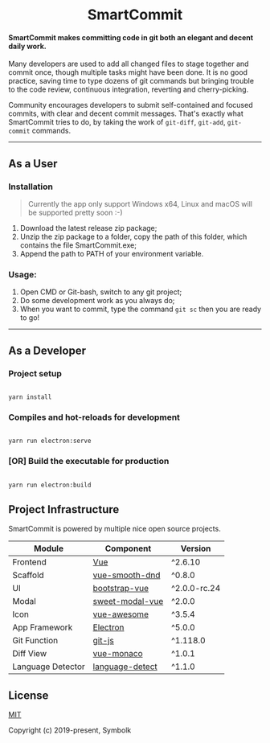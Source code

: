# <center>SmartCommit</center>

#### SmartCommit makes committing code in git both an elegant and decent daily work.

Many developers are used to add all changed files to stage together and commit once, though multiple tasks might have been done. It is no good practice, saving time to type dozens of git commands but bringing trouble to the code review, continuous integration, reverting and cherry-picking. 

Community encourages developers to submit self-contained and focused commits, with clear and decent commit messages. That's exactly what SmartCommit tries to do, by taking the work of `git-diff`, `git-add`, `git-commit` commands. 

---
## As a User

### Installation

> Currently the app only support Windows x64, Linux and macOS will be supported pretty soon :-)

1. Download the latest release zip package;
2. Unzip the zip package to a folder, copy the path of this folder, which contains the file SmartCommit.exe;
3. Append the path to PATH of your environment variable.

### Usage:

1. Open CMD or Git-bash, switch to any git project;
2. Do some development work as you always do;
3. When you want to commit, type the command `git sc` then you are ready to go!

---

## As a Developer

### Project setup

```

yarn install

```

### Compiles and hot-reloads for development

```

yarn run electron:serve

```

### [OR] Build the executable for production

```

yarn run electron:build

```

## Project Infrastructure

SmartCommit is powered by multiple nice open source projects.

| Module       | Component              | Version |
| ------------ | --------------------- | -------------------- |
| Frontend| [Vue] | ^2.6.10 |
| Scaffold| [vue-smooth-dnd] | ^0.8.0 |
| UI | [bootstrap-vue] | ^2.0.0-rc.24 |
| Modal | [sweet-modal-vue] | ^2.0.0 |
| Icon | [vue-awesome] | ^3.5.4 |
| App Framework| [Electron] | ^5.0.0 |
| Git Function | [git-js] | ^1.118.0 |
| Diff View | [vue-monaco] | ^1.0.1|
| Language Detector | [language-detect] | ^1.1.0 |

[Vue]: https://github.com/vuejs/vue
[bootstrap-vue]: https://github.com/bootstrap-vue/bootstrap-vue
[Electron]: https://github.com/electron/electron
[vue-monaco]: https://github.com/egoist/vue-monaco
[language-detect]: https://github.com/blakeembrey/node-language-detect
[sweet-modal-vue]: https://github.com/adeptoas/sweet-modal-vue
[vue-awesome]: https://github.com/Justineo/vue-awesome
[vue-smooth-dnd]: https://github.com/kutlugsahin/vue-smooth-dnd
[git-js]: https://github.com/steveukx/git-js


## License

[MIT](http://opensource.org/licenses/MIT)

Copyright (c) 2019-present, Symbolk
